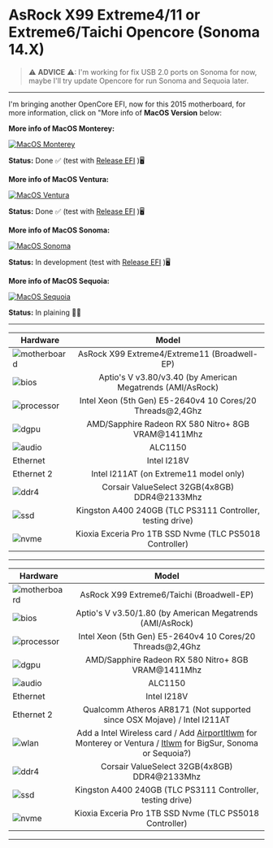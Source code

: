 [AirportItlwm]: https://github.com/openintelwireless/itlwm/releases
[Itlwm]: https://openintelwireless.github.io/itlwm/Installation.html

# AsRock X99 Extreme4/11 or Extreme6/Taichi Opencore (Sonoma 14.X)

> ⚠ **ADVICE** ⚠: I'm working for fix USB 2.0 ports on Sonoma for now, maybe I'll try update Opencore for run Sonoma and Sequoia later.
---

I'm bringing another OpenCore EFI, now for this 2015 motherboard, for more information, click on "More info of **MacOS Version** below:


**More info of MacOS Monterey:**

[![MacOS Monterey](https://i.imgur.com/xcZ2v8a.png)](https://github.com/sebasrock156/AsRock-X99-Extreme-Opencore/tree/Monterey)

**Status:** Done ✅ (test with [Release EFI](https://github.com/sebasrock156/AsRock-X99-Extreme-Opencore/releases) )🖥

**More info of MacOS Ventura:**

[![MacOS Ventura](https://i.imgur.com/KvpKPLD.png)](https://github.com/sebasrock156/AsRock-X99-Extreme-Opencore/tree/Ventura)

**Status:** Done ✅ (test with [Release EFI](https://github.com/sebasrock156/AsRock-X99-Extreme-Opencore/releases) )🖥

**More info of MacOS Sonoma:**

[![MacOS Sonoma](https://i.imgur.com/q5X0WXd.png)](https://github.com/sebasrock156/AsRock-X99-Extreme-Opencore/tree/Sonoma)

**Status:** In development (test with [Release EFI](https://github.com/sebasrock156/AsRock-X99-Extreme-Opencore/releases) )🖥

**More info of MacOS Sequoia:**

[![MacOS Sequoia](https://i.imgur.com/EzZuom8.png)](https://github.com/sebasrock156/AsRock-X99-Extreme-Opencore/tree/Sequoia-beta)

**Status:** In plaining 👷‍♂️


---

Hardware | Model
--- |:--:
![motherboard](https://i.imgur.com/rcyOyso.png) | AsRock X99 Extreme4/Extreme11 (Broadwell-EP)
![bios](https://i.imgur.com/RmYixFt.png) | Aptio's V v3.80/v3.40 (by American Megatrends (AMI/AsRock)
![processor](https://i.imgur.com/K9VlfRK.png) | Intel Xeon (5th Gen) E5-2640v4 10 Cores/20 Threads@2,4Ghz
![dgpu](https://i.imgur.com/7TZmF2e.png) | AMD/Sapphire Radeon RX 580 Nitro+ 8GB VRAM@1411Mhz
![audio](https://i.imgur.com/A7RRuUn.png) | ALC1150
Ethernet | Intel I218V
Ethernet 2 | Intel I211AT (on Extreme11 model only)
![ddr4](https://i.imgur.com/2oda3vY.png) | Corsair ValueSelect 32GB(4x8GB) DDR4@2133Mhz
![ssd](https://i.imgur.com/pozDx4X.png) | Kingston A400 240GB (TLC PS3111 Controller, testing drive)
![nvme](https://i.imgur.com/xbsV0Ia.png) | Kioxia Exceria Pro 1TB SSD Nvme (TLC PS5018 Controller)
---

Hardware | Model
--- |:--:
![motherboard](https://i.imgur.com/rcyOyso.png) | AsRock X99 Extreme6/Taichi (Broadwell-EP)
![bios](https://i.imgur.com/RmYixFt.png) | Aptio's V v3.50/1.80 (by American Megatrends (AMI/AsRock)
![processor](https://i.imgur.com/K9VlfRK.png) | Intel Xeon (5th Gen) E5-2640v4 10 Cores/20 Threads@2,4Ghz
![dgpu](https://i.imgur.com/7TZmF2e.png) | AMD/Sapphire Radeon RX 580 Nitro+ 8GB VRAM@1411Mhz
![audio](https://i.imgur.com/A7RRuUn.png) | ALC1150
Ethernet | Intel I218V
Ethernet 2 | Qualcomm Atheros AR8171 (Not supported since OSX Mojave) / Intel I211AT
![wlan](https://i.imgur.com/9eDLwo9.png) | Add a Intel Wireless card / Add [AirportItlwm] for Monterey or Ventura / [Itlwm] for BigSur, Sonoma or Sequoia?)
![ddr4](https://i.imgur.com/2oda3vY.png) | Corsair ValueSelect 32GB(4x8GB) DDR4@2133Mhz
![ssd](https://i.imgur.com/pozDx4X.png) | Kingston A400 240GB (TLC PS3111 Controller, testing drive)
![nvme](https://i.imgur.com/xbsV0Ia.png) | Kioxia Exceria Pro 1TB SSD Nvme (TLC PS5018 Controller)
---




